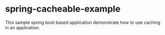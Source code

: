 # spring-cacheable-example
This sample spring boot based application demonstrate how to use caching in an application.
